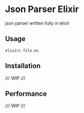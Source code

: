 # Json Parser Elixir
json parser written fully in elixir

## Usage
`elixirc file.ex`

## Installation
/// WIP ///

## Performance
/// WIP ///
